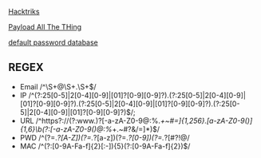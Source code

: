 [Hacktriks](https://book.hacktricks.xyz/welcome/readme)

[Payload All The THing](https://github.com/swisskyrepo/PayloadsAllTheThings)

[default password database](https://cirt.net/passwords)

## REGEX
- Email /^\S+@\S+\.\S+$/
- IP /^(?:25[0-5]|2[0-4][0-9]|[01]?[0-9][0-9]?)\.(?:25[0-5]|2[0-4][0-9]|[01]?[0-9][0-9]?)\.(?:25[0-5]|2[0-4][0-9]|[01]?[0-9][0-9]?)\.(?:25[0-5]|2[0-4][0-9]|[01]?[0-9][0-9]?)$/;
- URL /^https?:\/\/(?:www\.)?[-a-zA-Z0-9@:%._\+~#=]{1,256}\.[a-zA-Z0-9()]{1,6}\b(?:[-a-zA-Z0-9()@:%_\+.~#?&\/=]*)$/
- PWD /^(?=.*?[A-Z])(?=.*?[a-z])(?=.*?[0-9])(?=.*?[#?!@$%^&*-]).{8,}$/
- MAC /^(?:[0-9A-Fa-f]{2}[:-]){5}(?:[0-9A-Fa-f]{2})$/

